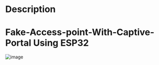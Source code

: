 # Description
# Fake-Access-point-With-Captive-Portal Using ESP32
![image](https://github.com/user-attachments/assets/8ba60e08-691b-4d6d-ba36-b159a6793bce)

